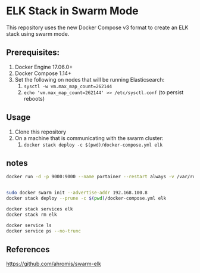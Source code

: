 # ELK Stack in Swarm Mode

This repository uses the new Docker Compose v3 format to create an ELK stack using swarm mode.

## Prerequisites:

1. Docker Engine 17.06.0+
2. Docker Compose 1.14+
3. Set the following on nodes that will be running Elasticsearch:
    1. `sysctl -w vm.max_map_count=262144`
    2. `echo 'vm.max_map_count=262144' >> /etc/sysctl.conf` (to persist reboots)

## Usage

1. Clone this repository
2. On a machine that is communicating with the swarm cluster:
    1. `docker stack deploy -c $(pwd)/docker-compose.yml elk`

## notes

```sh
docker run -d -p 9000:9000 --name portainer --restart always -v /var/run/docker.sock:/var/run/docker.sock portainer/portainer


sudo docker swarm init --advertise-addr 192.168.100.8
docker stack deploy --prune -c $(pwd)/docker-compose.yml elk

docker stack services elk
docker stack rm elk

docker service ls
docker service ps --no-trunc

```

## References

https://github.com/ahromis/swarm-elk

